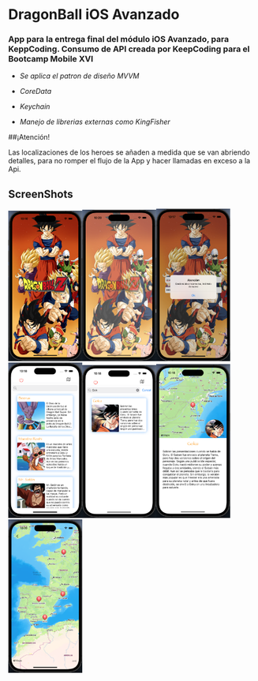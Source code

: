 # DragonBall iOS Avanzado

### App para la entrega final del módulo iOS Avanzado, para KeppCoding. Consumo de API creada por KeepCoding para el Bootcamp Mobile XVI


- *Se aplica el patron de diseño MVVM*

- *CoreData*
  
- *Keychain*
  
- *Manejo de librerias externas como KingFisher*

##¡Atención!

Las localizaciones de los heroes se añaden a medida que se van abriendo detalles, para no romper el flujo de la App y hacer llamadas en exceso a la Api.

## ScreenShots

<img src="https://github.com/marcomadv/GithubImages/blob/main/dg1.png" width="150" /><img src="https://github.com/marcomadv/GithubImages/blob/main/dg2.png" width="150" /><img  src="https://github.com/marcomadv/GithubImages/blob/main/dg3.png" width="150" /><img src="https://github.com/marcomadv/GithubImages/blob/main/dg4.png" width="150" /><img src="https://github.com/marcomadv/GithubImages/blob/main/dg5.png" width="150" /><img src="https://github.com/marcomadv/GithubImages/blob/main/dg6.png" width="150" /><img src="https://github.com/marcomadv/GithubImages/blob/main/dg7.png" width="150" />
